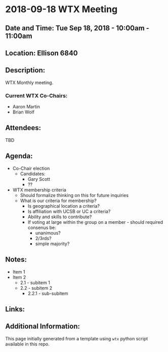 # 2018-09-18 WTX Meeting
## Date and Time: Tue Sep 18, 2018 - 10:00am - 11:00am
## Location: Ellison 6840

## Description:
WTX Monthly meeting.

### Current WTX Co-Chairs:
* Aaron Martin
* Brian Wolf

## Attendees:
TBD

## Agenda:
* Co-Chair election
  * Candidates:
    * Gary Scott
    * ??
* WTX membership criteria
  * Should formalize thinking on this for future inquiries
  * What is our criteria for membership?  
    * Is geographical location a criteria?  
    * Is affiliation with UCSB or UC a criteria?
    * Ability and skills to contribute?
    * If voting at large within the group on a member - should required consenus be: 
      * unanimous?
      * 2/3rds?
      * simple majority?

## Notes:
* Item 1
* Item 2
  * 2.1 - subitem 1
  * 2.2 - subitem 2
    * 2.2.1 - sub-subitem

## Links:

## Additional Information:
This page initially generated from a template using `wtx` python script available in this repo.
